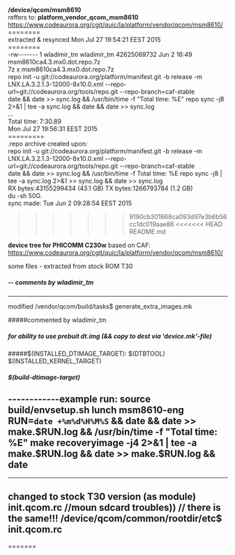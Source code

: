 <br>**/device/qcom/msm8610**
<br>reffers to: **platform_vendor_qcom_msm8610**
<br>https://www.codeaurora.org/cgit/quic/la/platform/vendor/qcom/msm8610/
<br>========
<br> extracted & resynced Mon Jul 27 19:54:21 EEST 2015 
<br>========
<br>-rw------- 1 wladimir_tm wladimir_tm 42625069732 Jun  2 16:49 msm8610ca4.3.mx0.dot.repo.7z
<br>7z x msm8610ca4.3.mx0.dot.repo.7z
<br>repo init -u git://codeaurora.org/platform/manifest.git -b release -m LNX.LA.3.2.1.3-12000-8x10.0.xml --repo-url=git://codeaurora.org/tools/repo.git --repo-branch=caf-stable
<br>date && date >> sync.log && /usr/bin/time -f "Total time: %E" repo sync -j8 2>&1 | tee -a sync.log && date && date >> sync.log
<br>...
<br>Total time: 7:30.89
<br>Mon Jul 27 19:56:31 EEST 2015
<br>=========
<br> .repo archive created upon:
<br>repo init -u git://codeaurora.org/platform/manifest.git -b release -m LNX.LA.3.2.1.3-12000-8x10.0.xml --repo-url=git://codeaurora.org/tools/repo.git --repo-branch=caf-stable
<br>date && date >> sync.log && /usr/bin/time -f Total time: %E repo sync -j8 | tee -a sync.log 2>&1 >> sync.log && date >> sync.log
<br>RX bytes:43155299434 (43.1 GB)  TX bytes:1266793784 (1.2 GB)
<br>du -sh 50G.
<br>sync made: Tue Jun  2 09:28:54 EEST 2015
>>>>>>> 9190cb301868ca093d97e3b6b56cc1dc019aae86
<<<<<<< HEAD
README.md

**device tree for PHICOMM C230w**
based on CAF: https://www.codeaurora.org/cgit/quic/la/platform/vendor/qcom/msm8610/

some files - extracted from stock ROM T30

##### -- comments by wladimir_tm 

-----------

modified /vendor/qcom/build/tasks$ generate_extra_images.mk

#####commented by wladimir_tm
##### for ability to use prebuit dt.img (&& copy to dest via 'device.mk'-file)
#####$(INSTALLED_DTIMAGE_TARGET): $(DTBTOOL) $(INSTALLED_KERNEL_TARGET)
#####   $(build-dtimage-target)
#####


------------example run:
source build/envsetup.sh
lunch msm8610-eng
RUN=`date +%m%d%H%M%S` && date && date >> make.$RUN.log && /usr/bin/time -f "Total time: %E" make recoveryimage -j4 2>&1 | tee -a make.$RUN.log && date >> make.$RUN.log && date
-----

-----
changed to stock T30 version (as module)
init.qcom.rc
//moun sdcard troubles))
// there is the same!!! /device/qcom/common/rootdir/etc$ init.qcom.rc
-----
=======
